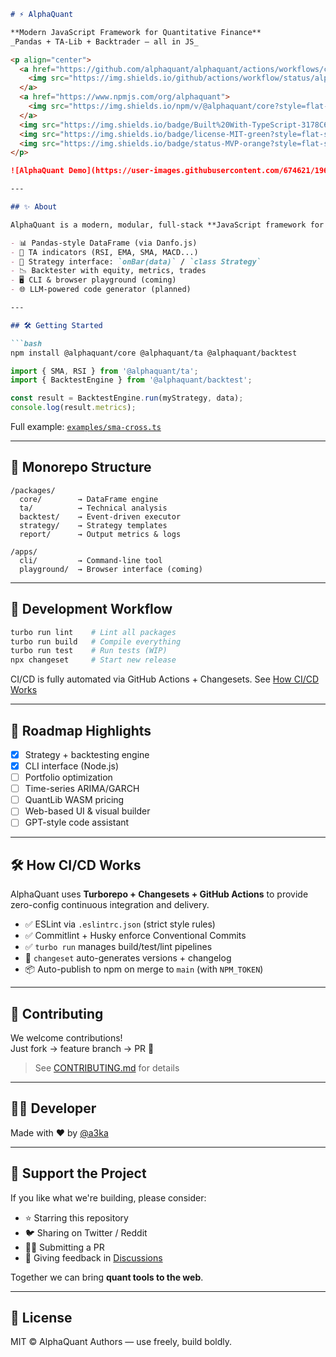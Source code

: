 
```markdown
# ⚡️ AlphaQuant

**Modern JavaScript Framework for Quantitative Finance**  
_Pandas + TA-Lib + Backtrader — all in JS_

<p align="center">
  <a href="https://github.com/alphaquant/alphaquant/actions/workflows/ci.yml">
    <img src="https://img.shields.io/github/actions/workflow/status/alphaquant/alphaquant/ci.yml?branch=main&label=CI&style=flat-square&logo=github" alt="CI Status" />
  </a>
  <a href="https://www.npmjs.com/org/alphaquant">
    <img src="https://img.shields.io/npm/v/@alphaquant/core?style=flat-square&logo=npm" alt="NPM Version" />
  </a>
  <img src="https://img.shields.io/badge/Built%20With-TypeScript-3178C6?style=flat-square&logo=typescript&logoColor=white" />
  <img src="https://img.shields.io/badge/license-MIT-green?style=flat-square" />
  <img src="https://img.shields.io/badge/status-MVP-orange?style=flat-square" />
</p>

![AlphaQuant Demo](https://user-images.githubusercontent.com/674621/196881240-fbccdcf4-753e-4f82-a8b5-e471d6c13d02.gif)

---

## ✨ About

AlphaQuant is a modern, modular, full-stack **JavaScript framework for quant research and strategy development**. Built for **Node.js and browser**, it brings real quant tools to web-native developers.

- 📊 Pandas-style DataFrame (via Danfo.js)
- 🧠 TA indicators (RSI, EMA, SMA, MACD...)
- 🎯 Strategy interface: `onBar(data)` / `class Strategy`
- 📉 Backtester with equity, metrics, trades
- 🖥 CLI & browser playground (coming)
- 🌐 LLM-powered code generator (planned)

---

## 🛠 Getting Started

```bash
npm install @alphaquant/core @alphaquant/ta @alphaquant/backtest
```

```ts
import { SMA, RSI } from '@alphaquant/ta';
import { BacktestEngine } from '@alphaquant/backtest';

const result = BacktestEngine.run(myStrategy, data);
console.log(result.metrics);
```

Full example: [`examples/sma-cross.ts`](./examples/sma-cross.ts)

---

## 📁 Monorepo Structure

```
/packages/
  core/        → DataFrame engine
  ta/          → Technical analysis
  backtest/    → Event-driven executor
  strategy/    → Strategy templates
  report/      → Output metrics & logs

/apps/
  cli/         → Command-line tool
  playground/  → Browser interface (coming)
```

---

## 🧪 Development Workflow

```bash
turbo run lint    # Lint all packages
turbo run build   # Compile everything
turbo run test    # Run tests (WIP)
npx changeset     # Start new release
```

CI/CD is fully automated via GitHub Actions + Changesets. See [How CI/CD Works](#️how-cicd-works)

---

## 💼 Roadmap Highlights

- [x] Strategy + backtesting engine
- [x] CLI interface (Node.js)
- [ ] Portfolio optimization
- [ ] Time-series ARIMA/GARCH
- [ ] QuantLib WASM pricing
- [ ] Web-based UI & visual builder
- [ ] GPT-style code assistant

---

## 🛠️ How CI/CD Works

AlphaQuant uses **Turborepo + Changesets + GitHub Actions** to provide zero-config continuous integration and delivery.

- ✅ ESLint via `.eslintrc.json` (strict style rules)
- ✅ Commitlint + Husky enforce Conventional Commits
- ✅ `turbo run` manages build/test/lint pipelines
- 🚀 `changeset` auto-generates versions + changelog
- 📦 Auto-publish to npm on merge to `main` (with `NPM_TOKEN`)

---

## 🤝 Contributing

We welcome contributions!  
Just fork → feature branch → PR 🙌

> See [CONTRIBUTING.md](./CONTRIBUTING.md) for details

---

## 🧑‍💻 Developer

Made with ❤️ by [@a3ka](https://github.com/a3ka)

---

## 🌟 Support the Project

If you like what we're building, please consider:

- ⭐️ Starring this repository
- 🐦 Sharing on Twitter / Reddit
- 👨‍💻 Submitting a PR
- 💬 Giving feedback in [Discussions](https://github.com/alphaquant/alphaquant/discussions)

Together we can bring **quant tools to the web**.

---

## 📜 License

MIT © AlphaQuant Authors — use freely, build boldly.
```
